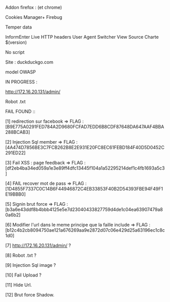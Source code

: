 

Addon firefox : (et chrome)
 
Cookies Manager+
Firebug

Temper data

InformEnter
Live HTTP headers
User Agent Switcher
View Source Charte $(version)

No script

Site :
	duckduckgo.com

model OWASP


IN PROGRESS : 

http://172.16.20.131/admin/

Robot .txt

FAIL FOUND ::

[1] redirection sur facebook  => FLAG : [B9E775A0291FED784A2D9680FCFAD7EDD6B8CDF87648DA647AAF4BBA288BCAB3]

[2] Injection Sql member  => FLAG : [4A474D7856BE3C7FCB262B8E2E931E20FC8EC61FEBD184F40D5D0452C291ED22]

[3] Fail XSS : page feedback => FLAG : [df2eb4ba34ed059a1e3e89ff4dfc13445f104a1a52295214def1c4fb1693a5c3]

[4] FAIL recover mot de pass => FLAG : [1D4855F7337C0C14B6F44946872C4EB33853F40B2D54393FBE94F49F1E19BBB0]

[5] Signin brut force => FLAG : [b3a6e43ddf8b4bbb4125e5e7d23040433827759d4de1c04ea63907479a80a6b2]

[6] Modifier l'url dans le meme principe que la faille include => FLAG : [b12c4b2cb8094750ae121a676269aa9e2872d07c06e429d25a63196ec1c8c1d0]

[7] http://172.16.20.131/admin/ ? 

[8] Robot .txt ? 

[9] Injection Sql image ?

[10] Fail Upload ? 

[11] Hide Url.

[12] Brut force Shadow.


